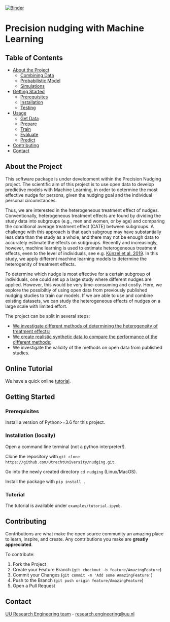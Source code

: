 [![Binder](https://mybinder.org/badge_logo.svg)](https://mybinder.org/v2/gh/UtrechtUniversity/nudging/HEAD?labpath=examples%2Ftutorial.ipynb)

# Precision nudging with Machine Learning


<!-- TABLE OF CONTENTS -->
## Table of Contents
- [About the Project](#about-the-project)
   - [Combining Data](docs/combining_data.md)
   - [Probabilistic Model](docs/probabilistic_model.md)
   - [Simulations](docs/simulations.md)
- [Getting Started](#getting-started)
   - [Prerequisites](#prerequisites)
   - [Installation](#installation)
   - [Testing](#testing)
- [Usage](#usage)
   - [Get Data](#get-data)
   - [Prepare](#prepare)
   - [Train](#train)
   - [Evaluate](#evaluate)
   - [Predict](#predict)
- [Contributing](#contributing)
- [Contact](#contact)


## About the Project
This software package is under development within the Precision Nudging project. The scientific aim of this project is to use open data to develop predictive models with Machine Learning, in order to determine the most effective nudge for persons, given the nudging goal and the individual personal circumstances. 

Thus, we are interested in the heterogeneous treatment effect of nudges. Conventionally, heterogeneous treatment effects are found by dividing the study data into subgroups (e.g., men and women, or by age) and comparing the conditional average treatment effect (CATE) between subgroups. A challenge with this approach is that each subgroup may have substantially less data than the study as a whole, and there may not be enough data to accurately estimate the effects on subgroups. Recently and increasingly, however, machine learning is used to estimate heterogeneous treatment effects, even to the level of individuals, see e.g. [Künzel et al. 2019](https://www.pnas.org/content/116/10/4156). In this study, we apply different machine learning models to determine the heterogenity of treatment effects.

To determine which nudge is most effective for a certain subgroup of individuals, one could set up a large study where different nudges are applied. However, this would be very time-consuming and costly. Here, we explore the possibiltiy of using open data from previously published nudging studies to train our models. If we are able to use and combine existing datasets, we can study the heterogeneous effects of nudges on a large scale with limited effort.

The project can be split in several steps:
- [We investigate different methods of determining the heterogeneity of treatment effects](docs/methods.md);
- [We create realistic synthetic data to compare the performance of the different methods](docs/simulations.md);
- We investigate the validity of the methods on open data from published studies.


## Online Tutorial

We have a quick online [tutorial](https://mybinder.org/v2/gh/UtrechtUniversity/nudging/HEAD?labpath=examples%2Ftutorial.ipynb).

## Getting Started

### Prerequisites

Install a version of Python>=3.6 for this project.

### Installation (locally)

Open a command line terminal (not a python interpreter!).

Clone the repository with `git clone https://github.com/UtrechtUniversity/nudging.git`.

Go into the newly created directory `cd nudging` (Linux/MacOS).

Install the package with `pip install .`

### Tutorial

The tutorial is available under `examples/tutorial.ipynb`.


<!-- CONTRIBUTING -->
## Contributing

Contributions are what make the open source community an amazing place to learn, inspire, and create. Any contributions you make are **greatly appreciated**.

To contribute:

1. Fork the Project
2. Create your Feature Branch (`git checkout -b feature/AmazingFeature`)
3. Commit your Changes (`git commit -m 'Add some AmazingFeature'`)
4. Push to the Branch (`git push origin feature/AmazingFeature`)
5. Open a Pull Request


<!-- CONTACT -->
## Contact
[UU Research Engineering team](https://github.com/orgs/UtrechtUniversity/teams/research-engineering) - research.engineering@uu.nl
